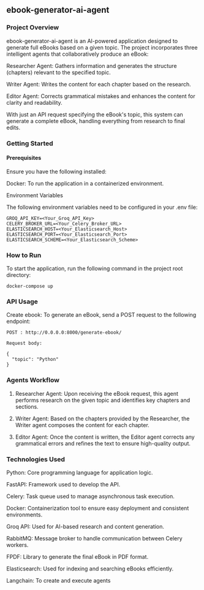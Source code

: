 ## ebook-generator-ai-agent

### Project Overview

ebook-generator-ai-agent is an AI-powered application designed to generate full eBooks based on a given topic. The project incorporates three intelligent agents that collaboratively produce an eBook:

Researcher Agent: Gathers information and generates the structure (chapters) relevant to the specified topic.

Writer Agent: Writes the content for each chapter based on the research.

Editor Agent: Corrects grammatical mistakes and enhances the content for clarity and readability.

With just an API request specifying the eBook's topic, this system can generate a complete eBook, handling everything from research to final edits.

### Getting Started
#### Prerequisites
Ensure you have the following installed:

Docker: To run the application in a containerized environment.

Environment Variables

The following environment variables need to be configured in your .env file:

```
GROQ_API_KEY=<Your_Groq_API_Key>
CELERY_BROKER_URL=<Your_Celery_Broker_URL>
ELASTICSEARCH_HOST=<Your_Elasticsearch_Host>
ELASTICSEARCH_PORT=<Your_Elasticsearch_Port>
ELASTICSEARCH_SCHEME=<Your_Elasticsearch_Scheme>
```

### How to Run

To start the application, run the following command in the project root directory:
```
docker-compose up
```

### API Usage

Create ebook: To generate an eBook, send a POST request to the following endpoint:

```
POST : http://0.0.0.0:8000/generate-ebook/

Request body:

{
  "topic": "Python"
}

```

### Agents Workflow

1. Researcher Agent: Upon receiving the eBook request, this agent performs research on the given topic and identifies key chapters and sections.

2. Writer Agent: Based on the chapters provided by the Researcher, the Writer agent composes the content for each chapter.

3. Editor Agent: Once the content is written, the Editor agent corrects any grammatical errors and refines the text to ensure high-quality output.


### Technologies Used
Python: Core programming language for application logic.

FastAPI: Framework used to develop the API.

Celery: Task queue used to manage asynchronous task execution.

Docker: Containerization tool to ensure easy deployment and consistent environments.

Groq API: Used for AI-based research and content generation.

RabbitMQ: Message broker to handle communication between Celery workers.

FPDF: Library to generate the final eBook in PDF format.

Elasticsearch: Used for indexing and searching eBooks efficiently.

Langchain: To create and execute agents